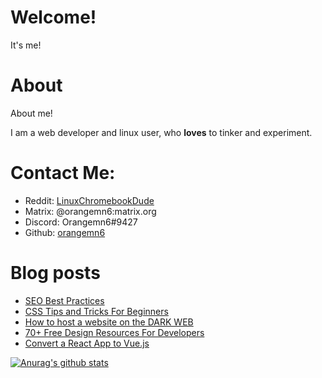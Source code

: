 # Welcome!

It's me!

# About

About me!

I am a web developer and linux user, who **loves** to tinker and experiment.


# Contact Me:

- Reddit: [LinuxChromebookDude](https://reddit.com/u/LinuxChromebookDude)
- Matrix: @orangemn6:matrix.org
- Discord: Orangemn6#9427
- Github: [orangemn6](https://github.com/orangemn6)

# Blog posts
<!-- BLOG-POST-LIST:START -->
- [SEO Best Practices](https://blog.orangemn6.xyz/seo-best-practices)
- [CSS Tips and Tricks For Beginners](https://blog.orangemn6.xyz/css-tips-and-tricks-for-beginners)
- [How to host a website on the DARK WEB](https://blog.orangemn6.xyz/how-to-host-a-website-on-the-dark-web)
- [70+ Free Design Resources For Developers](https://blog.orangemn6.xyz/70-free-design-resources-for-developers)
- [Convert a React App to Vue.js](https://blog.orangemn6.xyz/convert-a-react-app-to-vuejs)
<!-- BLOG-POST-LIST:END -->

[![Anurag's github stats](https://github-readme-stats.vercel.app/api?username=orangemn6)](https://github.com/anuraghazra/github-readme-stats)
